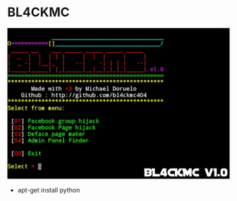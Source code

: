 # BL4CKMC
<img src="https://github.com/bl4ckmc404/BL4CKMC/blob/master/20191030_011654.jpg?raw=true">
<ul>
 <li>apt-get install python</li>
</ul>
